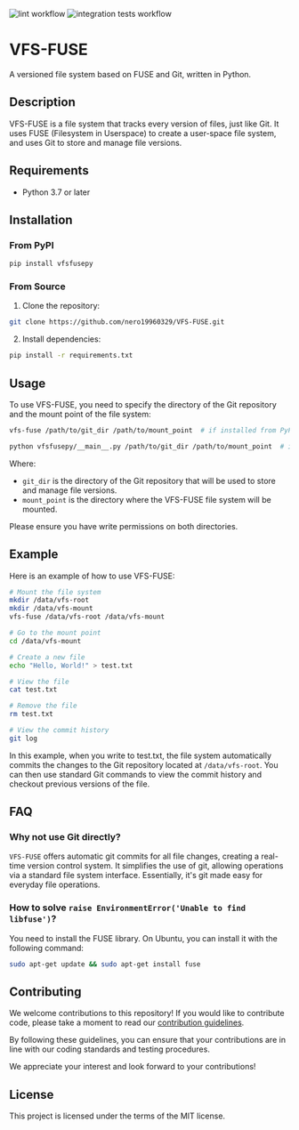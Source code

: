 ![lint workflow](https://github.com/nero19960329/vfs-fuse/actions/workflows/lint.yml/badge.svg)
![integration tests workflow](https://github.com/nero19960329/vfs-fuse/actions/workflows/integration_tests.yml/badge.svg)

# VFS-FUSE

A versioned file system based on FUSE and Git, written in Python.

## Description

VFS-FUSE is a file system that tracks every version of files, just like Git. It uses FUSE (Filesystem in Userspace) to create a user-space file system, and uses Git to store and manage file versions.

## Requirements

- Python 3.7 or later

## Installation

### From PyPI

```bash
pip install vfsfusepy
```

### From Source

1. Clone the repository:

```bash
git clone https://github.com/nero19960329/VFS-FUSE.git
```

2. Install dependencies:

```bash
pip install -r requirements.txt
```

## Usage

To use VFS-FUSE, you need to specify the directory of the Git repository and the mount point of the file system:

```bash
vfs-fuse /path/to/git_dir /path/to/mount_point  # if installed from PyPI

python vfsfusepy/__main__.py /path/to/git_dir /path/to/mount_point  # if installed from source
```

Where:

- `git_dir` is the directory of the Git repository that will be used to store and manage file versions.
- `mount_point` is the directory where the VFS-FUSE file system will be mounted.

Please ensure you have write permissions on both directories.

## Example

Here is an example of how to use VFS-FUSE:

```bash
# Mount the file system
mkdir /data/vfs-root
mkdir /data/vfs-mount
vfs-fuse /data/vfs-root /data/vfs-mount

# Go to the mount point
cd /data/vfs-mount

# Create a new file
echo "Hello, World!" > test.txt

# View the file
cat test.txt

# Remove the file
rm test.txt

# View the commit history
git log
```

In this example, when you write to test.txt, the file system automatically commits the changes to the Git repository located at `/data/vfs-root`. You can then use standard Git commands to view the commit history and checkout previous versions of the file.

## FAQ

### Why not use Git directly?

`VFS-FUSE` offers automatic git commits for all file changes, creating a real-time version control system. It simplifies the use of git, allowing operations via a standard file system interface. Essentially, it's git made easy for everyday file operations.

### How to solve `raise EnvironmentError('Unable to find libfuse')`?

You need to install the FUSE library. On Ubuntu, you can install it with the following command:

```bash
sudo apt-get update && sudo apt-get install fuse
```

## Contributing
We welcome contributions to this repository! If you would like to contribute code, please take a moment to read our [contribution guidelines](https://github.com/nero19960329/VFS-FUSE/blob/main/CONTRIBUTING.md).

By following these guidelines, you can ensure that your contributions are in line with our coding standards and testing procedures.

We appreciate your interest and look forward to your contributions!

## License

This project is licensed under the terms of the MIT license.
